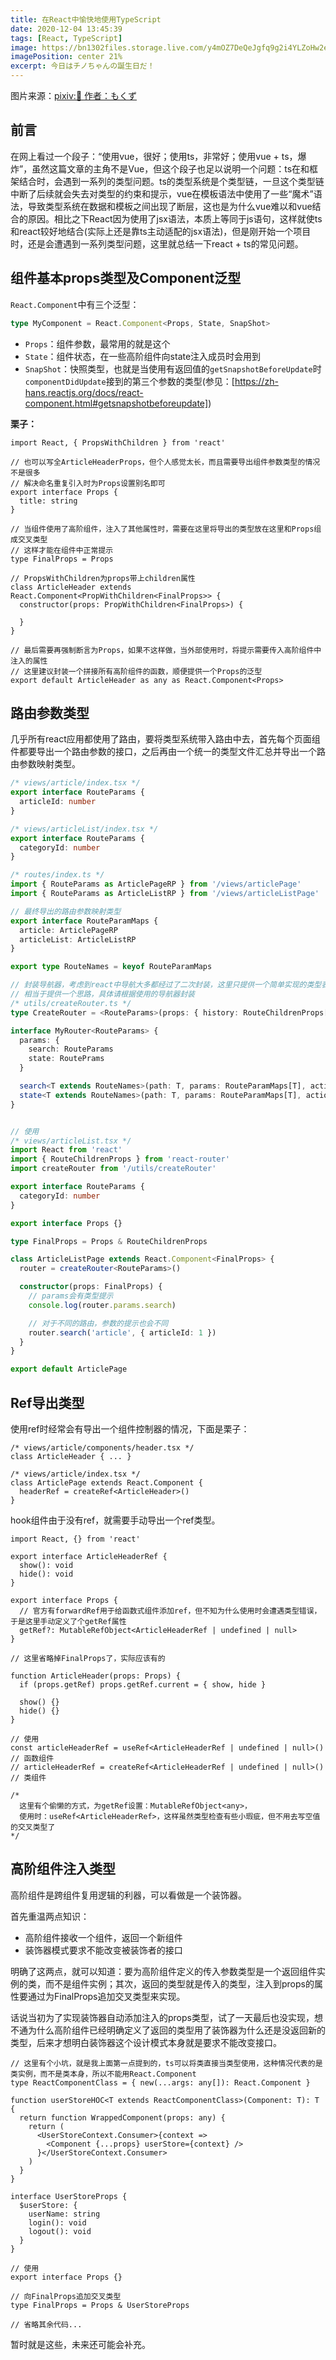 ```yaml
---
title: 在React中愉快地使用TypeScript
date: 2020-12-04 13:45:39
tags: [React, TypeScript]
image: https://bn1302files.storage.live.com/y4mOZ7DeQeJgfq9g2i4YLZoHw2e_M0HpUlNdFMgLuPqBYJdt6smcIqIXF6xKstXJzyH7BMJ9Zr8oqsW_3MQJ-TvKL0Qe6R5e3zdz8VghLWbuNpqWb7c_SCpHZW4dgyIrcm6Yqxo940O7xXtrkTsxfF-MEEdKJOLWnbHSkDku6HjUdUc5qE8W93uyDG3ZafR72UT?width=1024&height=664&cropmode=none
imagePosition: center 21%
excerpt: 今日はチノちゃんの誕生日だ！
---
```


图片来源：[pixiv:💒 作者：もくず](https://www.pixiv.net/artworks/73737464)

## 前言

在网上看过一个段子：“使用vue，很好；使用ts，非常好；使用vue + ts，爆炸”，虽然这篇文章的主角不是Vue，但这个段子也足以说明一个问题：ts在和框架结合时，会遇到一系列的类型问题。ts的类型系统是个类型链，一旦这个类型链中断了后续就会失去对类型的约束和提示，vue在模板语法中使用了一些“魔术”语法，导致类型系统在数据和模板之间出现了断层，这也是为什么vue难以和vue结合的原因。相比之下React因为使用了jsx语法，本质上等同于js语句，这样就使ts和react较好地结合(实际上还是靠ts主动适配的jsx语法)，但是刚开始一个项目时，还是会遭遇到一系列类型问题，这里就总结一下react + ts的常见问题。

## 组件基本props类型及Component泛型

`React.Component`中有三个泛型：
``` ts
type MyComponent = React.Component<Props, State, SnapShot>
```

* `Props`：组件参数，最常用的就是这个
* `State`：组件状态，在一些高阶组件向state注入成员时会用到
* `SnapShot`：快照类型，也就是当使用有返回值的`getSnapshotBeforeUpdate`时`componentDidUpdate`接到的第三个参数的类型(参见：[https://zh-hans.reactjs.org/docs/react-component.html#getsnapshotbeforeupdate])

**栗子：**

``` tsx
import React, { PropsWithChildren } from 'react'

// 也可以写全ArticleHeaderProps，但个人感觉太长，而且需要导出组件参数类型的情况不是很多
// 解决命名重复引入时为Props设置别名即可
export interface Props {
  title: string
} 

// 当组件使用了高阶组件，注入了其他属性时，需要在这里将导出的类型放在这里和Props组成交叉类型
// 这样才能在组件中正常提示
type FinalProps = Props

// PropsWithChildren为props带上children属性
class ArticleHeader extends React.Component<PropWithChildren<FinalProps>> {
  constructor(props: PropWithChildren<FinalProps>) {

  }
}

// 最后需要再强制断言为Props，如果不这样做，当外部使用时，将提示需要传入高阶组件中注入的属性
// 这里建议封装一个拼接所有高阶组件的函数，顺便提供一个Props的泛型
export default ArticleHeader as any as React.Component<Props>
```
## 路由参数类型

几乎所有react应用都使用了路由，要将类型系统带入路由中去，首先每个页面组件都要导出一个路由参数的接口，之后再由一个统一的类型文件汇总并导出一个路由参数映射类型。

``` ts
/* views/article/index.tsx */
export interface RouteParams {
  articleId: number
}

/* views/articleList/index.tsx */
export interface RouteParams {
  categoryId: number
}

/* routes/index.ts */
import { RouteParams as ArticlePageRP } from '/views/articlePage'
import { RouteParams as ArticleListRP } from '/views/articleListPage'

// 最终导出的路由参数映射类型
export interface RouteParamMaps {
  article: ArticlePageRP
  articleList: ArticleListRP
}

export type RouteNames = keyof RouteParamMaps

// 封装导航器，考虑到react中导航大多都经过了二次封装，这里只提供一个简单实现的类型表示(基于react-router-dom@5)
// 相当于提供一个思路，具体请根据使用的导航器封装
/* utils/createRouter.ts */
type CreateRouter = <RouteParams>(props: { history: RouteChildrenProps['history'] }) => MyRouter<RouteParams>

interface MyRouter<RouteParams> {
  params: {
    search: RouteParams
    state: RoutePrams
  }

  search<T extends RouteNames>(path: T, params: RouteParamMaps[T], action?: 'push' | 'replace')
  state<T extends RouteNames>(path: T, params: RouteParamMaps[T], action?: 'push' | 'replace')
}


// 使用
/* views/articleList.tsx */
import React from 'react'
import { RouteChildrenProps } from 'react-router'
import createRouter from '/utils/createRouter'

export interface RouteParams {
  categoryId: number
}

export interface Props {} 

type FinalProps = Props & RouteChildrenProps

class ArticleListPage extends React.Component<FinalProps> {
  router = createRouter<RouteParams>()

  constructor(props: FinalProps) {
    // params会有类型提示
    console.log(router.params.search)

    // 对于不同的路由，参数的提示也会不同
    router.search('article', { articleId: 1 })
  }
}

export default ArticlePage
```

## Ref导出类型

使用ref时经常会有导出一个组件控制器的情况，下面是栗子：

``` tsx
/* views/article/components/header.tsx */
class ArticleHeader { ... }

/* views/article/index.tsx */
class ArticlePage extends React.Component {
  headerRef = createRef<ArticleHeader>()
}
```

hook组件由于没有ref，就需要手动导出一个ref类型。

``` tsx
import React, {} from 'react'

export interface ArticleHeaderRef {
  show(): void
  hide(): void
}

export interface Props {
  // 官方有forwardRef用于给函数式组件添加ref，但不知为什么使用时会遭遇类型错误，于是这里手动定义了个getRef属性
  getRef?: MutableRefObject<ArticleHeaderRef | undefined | null>
}

// 这里省略掉FinalProps了，实际应该有的

function ArticleHeader(props: Props) {
  if (props.getRef) props.getRef.current = { show, hide }

  show() {}
  hide() {}
}

// 使用
const articleHeaderRef = useRef<ArticleHeaderRef | undefined | null>() // 函数组件
// articleHeaderRef = createRef<ArticleHeaderRef | undefined | null>() // 类组件

/*
  这里有个偷懒的方式，为getRef设置：MutableRefObject<any>，
  使用时：useRef<ArticleHeaderRef>，这样虽然类型检查有些小瑕疵，但不用去写空值的交叉类型了
*/
```
## 高阶组件注入类型

高阶组件是跨组件复用逻辑的利器，可以看做是一个装饰器。

首先重温两点知识：
* 高阶组件接收一个组件，返回一个新组件
* 装饰器模式要求不能改变被装饰者的接口

明确了这两点，就可以知道：要为高阶组件定义的传入参数类型是一个返回组件实例的类，而不是组件实例；其次，返回的类型就是传入的类型，注入到props的属性要通过为FinalProps追加交叉类型来实现。

话说当初为了实现装饰器自动添加注入的props类型，试了一天最后也没实现，想不通为什么高阶组件已经明确定义了返回的类型用了装饰器为什么还是没返回新的类型，后来才想明白装饰器这个设计模式本身就是要求不能改变接口。

``` tsx
// 这里有个小坑，就是我上面第一点提到的，ts可以将类直接当类型使用，这种情况代表的是类实例，而不是类本身，所以不能用React.Component
type ReactComponentClass = { new(...args: any[]): React.Component }

function userStoreHOC<T extends ReactComponentClass>(Component: T): T {
  return function WrappedComponent(props: any) {
    return (
      <UserStoreContext.Consumer>{context =>
        <Component {...props} userStore={context} />
      }</UserStoreContext.Consumer>
    )
  }
}

interface UserStoreProps {
  $userStore: {
    userName: string
    login(): void
    logout(): void
  }
}

// 使用
export interface Props {}

// 向FinalProps追加交叉类型
type FinalProps = Props & UserStoreProps

// 省略其余代码...
```

暂时就是这些，未来还可能会补充。
